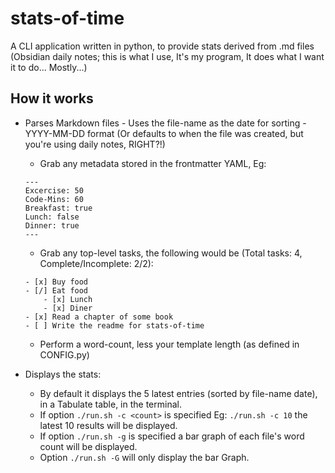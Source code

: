 # stats-of-time

A CLI application written in python, to provide stats derived from .md files (Obsidian daily notes; this is what I use, It's my program, It does what I want it to do... Mostly...) 

## How it works
- Parses Markdown files - Uses the file-name as the date for sorting - YYYY-MM-DD format (Or defaults to when the file was created, but you're using daily notes, RIGHT?!)
    - Grab any metadata stored in the frontmatter YAML, Eg:
    ```
    ---
    Excercise: 50
    Code-Mins: 60
    Breakfast: true
    Lunch: false
    Dinner: true
    ---
    ```
    - Grab any top-level tasks, the following would be (Total tasks: 4, Complete/Incomplete: 2/2):
    ```
    - [x] Buy food
    - [/] Eat food
        - [x] Lunch
        - [x] Diner
    - [x] Read a chapter of some book
    - [ ] Write the readme for stats-of-time
    ```
    - Perform a word-count, less your template length (as defined in CONFIG.py)

- Displays the stats:
    - By default it displays the 5 latest entries (sorted by file-name date), in a Tabulate table, in the terminal.
    - If option `./run.sh -c <count>` is specified Eg: `./run.sh -c 10` the latest 10 results will be displayed.
    - If option `./run.sh -g` is specified a bar graph of each file's word count will be displayed.
    - Option `./run.sh -G` will only display the bar Graph.
